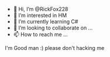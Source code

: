 - 👋 Hi, I’m @RickFox228
- 👀 I’m interested in HM
- 🌱 I’m currently learning C#
- 💞️ I’m looking to collaborate on ...
- 📫 How to reach me ...

<!---
RickFox228/RickFox228 is a ✨ special ✨ repository because its `README.md` (this file) appears on your GitHub profile.
You can click the Preview link to take a look at your changes.
--->
I'm Good man :) please don't hacking me
